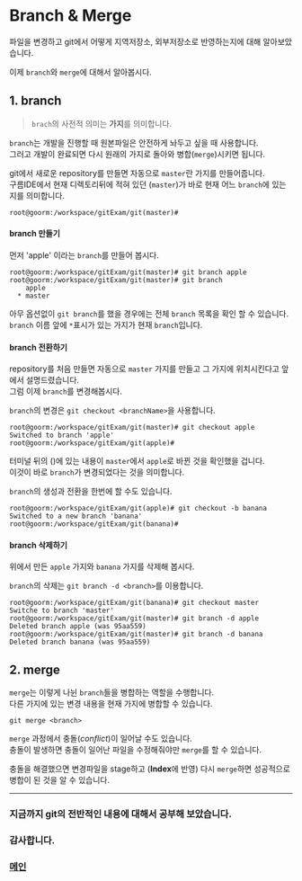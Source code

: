 # Branch & Merge

파일을 변경하고 git에서 어떻게 지역저장소, 외부저장소로 반영하는지에 대해 알아보았습니다.

이제 `branch`와 `merge`에 대해서 알아봅시다.

## 1. branch
>`brach`의 사전적 의미는 **가지**를 의미합니다.

`branch`는 개발을 진행할 때 원본파일은 안전하게 놔두고 싶을 때 사용합니다.  
그러고 개발이 완료되면 다시 원래의 가지로 돌아와 병합(`merge`)시키면 됩니다.

git에서 새로운 repository를 만들면 자동으로 `master`란 가지를 만들어줍니다.  
구름IDE에서 현재 디렉토리뒤에 적혀 있던 (`master`)가 바로 현재 어느 `branch`에 있는지를 의미합니다.
```
root@goorm:/workspace/gitExam/git(master)#
```

#### branch 만들기  

먼저 'apple' 이라는 `branch`를 만들어 봅시다.

```
root@goorm:/workspace/gitExam/git(master)# git branch apple
root@goorm:/workspace/gitExam/git(master)# git branch
    apple
  * master
```
아무 옵션없이 `git branch`를 했을 경우에는 전체 `branch` 목록을 확인 할 수 있습니다.  
`branch` 이름 앞에 `*`표시가 있는 가지가 현재 `branch`입니다.

#### branch 전환하기
repository를 처음 만들면 자동으로 `master` 가지를 만들고 그 가지에 위치시킨다고 앞에서 설명드렸습니다.  
그럼 이제 `branch`를 변경해봅시다.

`branch`의 변경은 `git checkout <branchName>`을 사용합니다.
```
root@goorm:/workspace/gitExam/git(master)# git checkout apple
Switched to branch 'apple'
root@goorm:/workspace/gitExam/git(apple)#
```
터미널 뒤의 ()에 있는 내용이 `master`에서 `apple`로 바뀐 것을 확인했을 겁니다.  
이것이 바로 `branch`가 변경되었다는 것을 의미합니다.

`branch`의 생성과 전환을 한번에 할 수도 있습니다.
```
root@goorm:/workspace/gitExam/git(apple)# git checkout -b banana
Switched to a new branch 'banana'
root@goorm:/workspace/gitExam/git(banana)#
```
#### branch 삭제하기
위에서 만든 `apple` 가지와 `banana` 가지를 삭제해 봅시다.

`branch`의 삭제는 `git branch -d <branch>`를 이용합니다.
```
root@goorm:/workspace/gitExam/git(banana)# git checkout master
Switche to branch 'master'
root@goorm:/workspace/gitExam/git(master)# git branch -d apple
Deleted branch apple (was 95aa559)
root@goorm:/workspace/gitExam/git(master)# git branch -d banana
Deleted branch banana (was 95aa559)
```
## 2. merge
`merge`는 이렇게 나뉜 `branch`들을 병합하는 역할을 수행합니다.  
다른 가지에 있는 변경 내용을 현재 가지에 병합할 수 있습니다.
```
git merge <branch> 
```
`merge` 과정에서 충돌(_conflict_)이 일어날 수도 있습니다.  
충돌이 발생하면 충돌이 일어난 파일을 수정해줘야만 `merge`를 할 수 있습니다.  

충돌을 해결했으면 변경파일을 stage하고 (**Index**에 반영) 다시 `merge`하면 성공적으로 병합이 된 것을 알 수 있습니다.

___
### 지금까지 git의 전반적인 내용에 대해서 공부해 보았습니다.
### 감사합니다.
### [메인](../README.md)
